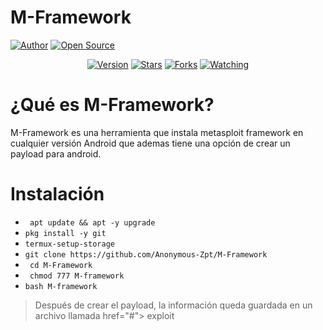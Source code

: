 # M-Framework
<a href="https://github.com/Anonymous-Zpt"><img title="Author" src="https://img.shields.io/badge/Author-Anonymous%20Zpt-svg?style=for-the-badge&logo=github"></a>
<a href="#"><img title="Open Source" src="https://img.shields.io/badge/Open%20Source-%E2%9D%A4-green?style=for-the-badge"></a>
<div align="center">
<a href="#"><img title="Version" src="https://img.shields.io/badge/Version-0.2-green.svg?style=flat-square"></a>
<a href="https://github.com/Anonymous-Zpt/M-Framework/stargazers/"><img title="Stars" src="https://img.shields.io/github/stars/Anonymous-Zpt/M-Framework?color=red&style=flat-square"></a>
<a href="https://github.com/Anonymous-Zpt/M-Framework/network/members"><img title="Forks" src="https://img.shields.io/github/forks/Anonymous-Zpt/M-Framework?color=red&style=flat-square"></a>
<a href="https://github.com/Anonymous-Zpt/M-Framework/watchers"><img title="Watching" src="https://img.shields.io/github/watchers/Anonymous-Zpt/M-Framework?label=Watchers&color=blue&style=flat-square"></a>
</div>

# ¿Qué es M-Framework? 
M-Framework es una herramienta que instala metasploit framework en cualquier versión Android que ademas tiene una opción de crear un payload para android.
# Instalación 

* ` apt update && apt -y upgrade` 
* ` pkg install -y git `
* ` termux-setup-storage `
* ` git clone https://github.com/Anonymous-Zpt/M-Framework `
* ` cd M-Framework`
* ` chmod 777 M-framework`
* ` bash M-framework `

> Después de crear el payload, la información queda guardada en un archivo llamada href="#"> exploit
